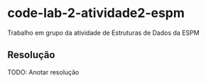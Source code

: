 # code-lab-2-atividade2-espm

Trabalho em grupo da atividade de Estruturas de Dados da ESPM

## Resolução

TODO: Anotar resolução
